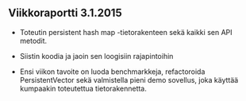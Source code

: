 ## Viikkoraportti 3.1.2015

- Toteutin persistent hash map -tietorakenteen sekä kaikki sen API metodit.

- Siistin koodia ja jaoin sen loogisiin rajapintoihin

- Ensi viikon tavoite on luoda benchmarkkeja, refactoroida PersistentVector
  sekä valmistella pieni demo sovellus, joka käyttää kumpaakin toteutettua
  tietorakennetta.
